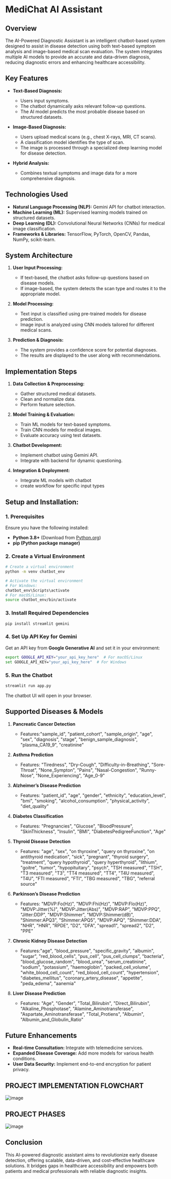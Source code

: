 # MediChat AI Assistant

## Overview
The AI-Powered Diagnostic Assistant is an intelligent chatbot-based system designed to assist in disease detection using both text-based symptom analysis and image-based medical scan evaluation. The system integrates multiple AI models to provide an accurate and data-driven diagnosis, reducing diagnostic errors and enhancing healthcare accessibility.

## Key Features
- **Text-Based Diagnosis:**
  - Users input symptoms.
  - The chatbot dynamically asks relevant follow-up questions.
  - The AI model predicts the most probable disease based on structured datasets.

- **Image-Based Diagnosis:**
  - Users upload medical scans (e.g., chest X-rays, MRI, CT scans).
  - A classification model identifies the type of scan.
  - The image is processed through a specialized deep learning model for disease detection.

- **Hybrid Analysis:**
  - Combines textual symptoms and image data for a more comprehensive diagnosis.

## Technologies Used
- **Natural Language Processing (NLP):** Gemini API for chatbot interaction.
- **Machine Learning (ML):** Supervised learning models trained on structured datasets.
- **Deep Learning (DL):** Convolutional Neural Networks (CNNs) for medical image classification.
- **Frameworks & Libraries:** TensorFlow, PyTorch, OpenCV, Pandas, NumPy, scikit-learn.

## System Architecture
1. **User Input Processing:**
   - If text-based, the chatbot asks follow-up questions based on disease models.
   - If image-based, the system detects the scan type and routes it to the appropriate model.

2. **Model Processing:**
   - Text input is classified using pre-trained models for disease prediction.
   - Image input is analyzed using CNN models tailored for different medical scans.

3. **Prediction & Diagnosis:**
   - The system provides a confidence score for potential diagnoses.
   - The results are displayed to the user along with recommendations.
  
  ## Implementation Steps
1. **Data Collection & Preprocessing:**
   - Gather structured medical datasets.
   - Clean and normalize data.
   - Perform feature selection.

2. **Model Training & Evaluation:**
   - Train ML models for text-based symptoms.
   - Train CNN models for medical images.
   - Evaluate accuracy using test datasets.

3. **Chatbot Development:**
   - Implement chatbot using Gemini API.
   - Integrate with backend for dynamic questioning.

4. **Integration & Deployment:**
   - Integrate ML models with chatbot
   - create workflow for specific input types
  
## Setup and Installation:
### 1. Prerequisites
Ensure you have the following installed:
- **Python 3.8+** (Download from [Python.org](https://www.python.org/downloads/))
- **pip (Python package manager)**

### 2. Create a Virtual Environment
```bash
# Create a virtual environment
python -m venv chatbot_env  

# Activate the virtual environment
# For Windows:
chatbot_env\Scripts\activate  
# For macOS/Linux:
source chatbot_env/bin/activate  
```

### 3. Install Required Dependencies
```bash
pip install streamlit gemini
```

### 4. Set Up API Key for Gemini
Get an API key from **Google Generative AI** and set it in your environment:
```bash
export GOOGLE_API_KEY="your_api_key_here"  # For macOS/Linux
set GOOGLE_API_KEY="your_api_key_here"  # For Windows
```

### 5. Run the Chatbot
```bash
streamlit run app.py
```
The chatbot UI will open in your browser.


## Supported Diseases & Models
1. **Pancreatic Cancer Detection**
   - Features:"sample_id",
        "patient_cohort",
        "sample_origin",
        "age",
        "sex",
        "diagnosis",
        "stage",
        "benign_sample_diagnosis",
        "plasma_CA19_9",
        "creatinine"


2. **Asthma Prediction**
   - Features: "Tiredness",
        "Dry-Cough",
        "Difficulty-in-Breathing",
        "Sore-Throat",
        "None_Sympton",
        "Pains",
        "Nasal-Congestion",
        "Runny-Nose",
        "None_Experiencing",
        "Age_0-9"


3. **Alzheimer’s Disease Prediction**
   - Features: "patient_id",
        "age",
        "gender",
        "ethnicity",
        "education_level",
        "bmi",
        "smoking",
        "alcohol_consumption",
        "physical_activity",
        "diet_quality"

4. **Diabetes Classification**
   - Features: "Pregnancies",
        "Glucose",
        "BloodPressure",
        "SkinThickness",
        "Insulin",
        "BMI",
        "DiabetesPedigreeFunction",
        "Age"

5. **Thyroid Disease Detection**
   - Features:  "age",
        "sex",
        "on thyroxine",
        "query on thyroxine",
        "on antithyroid medication",
        "sick",
        "pregnant",
        "thyroid surgery",
        "treatment",
        "query hypothyroid",
        "query hyperthyroid",
        "lithium",
        "goitre",
        "tumor",
        "hypopituitary",
        "psych",
        "TSH measured",
        "TSH",
        "T3 measured",
        "T3",
        "TT4 measured",
        "TT4",
        "T4U measured",
        "T4U",
        "FTI measured",
        "FTI",
        "TBG measured",
        "TBG",
        "referral source"


6. **Parkinson’s Disease Prediction**
   - Features: "MDVP:Fo(Hz)",
        "MDVP:Fhi(Hz)",
        "MDVP:Flo(Hz)",
        "MDVP:Jitter(%)",
        "MDVP:Jitter(Abs)",
        "MDVP:RAP",
        "MDVP:PPQ",
        "Jitter:DDP",
        "MDVP:Shimmer",
        "MDVP:Shimmer(dB)",
        "Shimmer:APQ3",
        "Shimmer:APQ5",
        "MDVP:APQ",
        "Shimmer:DDA",
        "NHR",
        "HNR",
        "RPDE",
        "D2",
        "DFA",
        "spread1",
        "spread2",
        "D2",
        "PPE"


7. **Chronic Kidney Disease Detection**
   - Features:"age",
        "blood_pressure",
        "specific_gravity",
        "albumin",
        "sugar",
        "red_blood_cells",
        "pus_cell",
        "pus_cell_clumps",
        "bacteria",
        "blood_glucose_random",
        "blood_urea",
        "serum_creatinine",
        "sodium",
        "potassium",
        "haemoglobin",
        "packed_cell_volume",
        "white_blood_cell_count",
        "red_blood_cell_count",
        "hypertension",
        "diabetes_mellitus",
        "coronary_artery_disease",
        "appetite",
        "peda_edema",
        "aanemia"


8. **Liver Disease Prediction**
   - Features:  "Age",
        "Gender",
        "Total_Bilirubin",
        "Direct_Bilirubin",
        "Alkaline_Phosphotase",
        "Alamine_Aminotransferase",
        "Aspartate_Aminotransferase",
        "Total_Protiens",
        "Albumin",
        "Albumin_and_Globulin_Ratio"





## Future Enhancements
- **Real-time Consultation:** Integrate with telemedicine services.
- **Expanded Disease Coverage:** Add more models for various health conditions.
- **User Data Security:** Implement end-to-end encryption for patient privacy.

## PROJECT IMPLEMENTATION FLOWCHART
  ![image](https://github.com/user-attachments/assets/da816fdc-96c3-4746-8983-3ee1f5f4183c)


## PROJECT PHASES 
![image](https://github.com/user-attachments/assets/2e8a3340-c38a-4600-9862-8464f5655f17)



## Conclusion
This AI-powered diagnostic assistant aims to revolutionize early disease detection, offering scalable, data-driven, and cost-effective healthcare solutions. It bridges gaps in healthcare accessibility and empowers both patients and medical professionals with reliable diagnostic insights.
